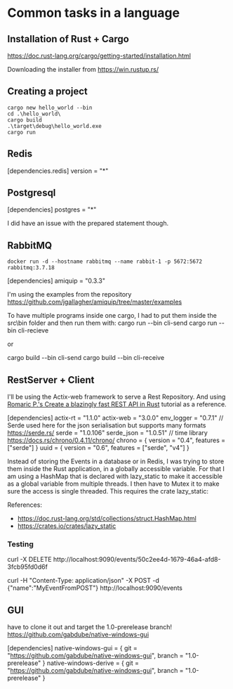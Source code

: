 # Common tasks in a language

## Installation of Rust + Cargo 

https://doc.rust-lang.org/cargo/getting-started/installation.html

Downloading the installer from https://win.rustup.rs/

## Creating a project

```
cargo new hello_world --bin
cd .\hello_world\
cargo build
.\target\debug\hello_world.exe
cargo run
```

## Redis

[dependencies.redis]
version = "*"

## Postgresql

[dependencies]
postgres = "*"

I did have an issue with the prepared statement though. 

## RabbitMQ

```
docker run -d --hostname rabbitmq --name rabbit-1 -p 5672:5672 rabbitmq:3.7.18 
```
[dependencies]
amiquip = "0.3.3"

I'm using the examples from the repository 
https://github.com/jgallagher/amiquip/tree/master/examples

To have multiple programs inside one cargo, I had to put them inside the src\bin folder and then run them with: 
cargo run --bin cli-send
cargo run --bin cli-recieve

or 

cargo build --bin cli-send
cargo build --bin cli-receive

## RestServer + Client

I'll be using the Actix-web framework to serve a Rest Repository. And using [Romaric P.'s Create a blazingly fast REST API in Rust](https://docs.qovery.com/guides/tutorial/create-a-blazingly-fast-api-in-rust-part-1/) tutorial as a reference. 

[dependencies]
actix-rt = "1.1.0"
actix-web = "3.0.0"
env_logger = "0.7.1"
// Serde used here for the json serialisation but supports many formats   https://serde.rs/
serde = "1.0.106"
serde_json = "1.0.51"
// time library https://docs.rs/chrono/0.4.11/chrono/
chrono = { version = "0.4", features = ["serde"] }
uuid = { version = "0.6", features = ["serde", "v4"] }

Instead of storing the Events in a database or in Redis, I was trying to store them inside the Rust application, in a globally accessible variable. For that I am using a HashMap that is declared with lazy_static to make it accessible as a global variable from multiple threads. I then have to Mutex it to make sure the access is single threaded.
This requires the crate lazy_static: 

References: 

- https://doc.rust-lang.org/std/collections/struct.HashMap.html
- https://crates.io/crates/lazy_static


### Testing 

curl -X DELETE http://localhost:9090/events/50c2ee4d-1679-46a4-afd8-3fcb95fd0d6f

curl -H "Content-Type: application/json" -X POST -d {\"name\":\"MyEventFromPOST\"} http://localhost:9090/events


## GUI

have to clone it out and target the 1.0-prerelease branch! 
https://github.com/gabdube/native-windows-gui

[dependencies]
native-windows-gui = { git = "https://github.com/gabdube/native-windows-gui", branch = "1.0-prerelease" }
native-windows-derive =  { git = "https://github.com/gabdube/native-windows-gui", branch = "1.0-prerelease" }
